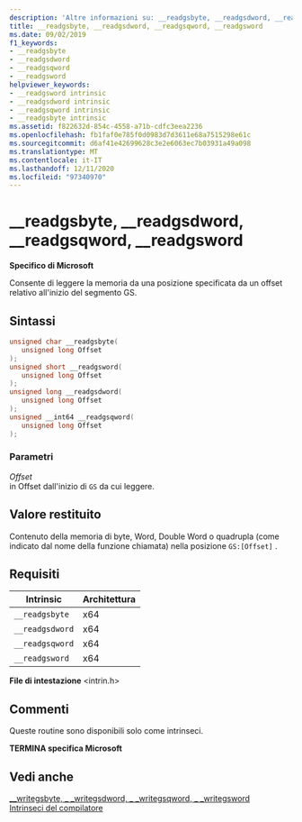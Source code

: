 ```yaml
---
description: 'Altre informazioni su: __readgsbyte, __readgsdword, __readgsqword, __readgsword'
title: __readgsbyte, __readgsdword, __readgsqword, __readgsword
ms.date: 09/02/2019
f1_keywords:
- __readgsbyte
- __readgsdword
- __readgsqword
- __readgsword
helpviewer_keywords:
- __readgsword intrinsic
- __readgsdword intrinsic
- __readgsqword intrinsic
- __readgsbyte intrinsic
ms.assetid: f822632d-854c-4558-a71b-cdfc3eea2236
ms.openlocfilehash: fb1faf0e785f0d0983d7d3611e68a7515298e61c
ms.sourcegitcommit: d6af41e42699628c3e2e6063ec7b03931a49a098
ms.translationtype: MT
ms.contentlocale: it-IT
ms.lasthandoff: 12/11/2020
ms.locfileid: "97340970"
---
```

# <a name="__readgsbyte-__readgsdword-__readgsqword-__readgsword"></a>__readgsbyte, __readgsdword, __readgsqword, __readgsword

**Specifico di Microsoft**

Consente di leggere la memoria da una posizione specificata da un offset relativo all'inizio del segmento GS.

## <a name="syntax"></a>Sintassi

```C
unsigned char __readgsbyte(
   unsigned long Offset
);
unsigned short __readgsword(
   unsigned long Offset
);
unsigned long __readgsdword(
   unsigned long Offset
);
unsigned __int64 __readgsqword(
   unsigned long Offset
);
```

### <a name="parameters"></a>Parametri

*Offset*\
in Offset dall'inizio di `GS` da cui leggere.

## <a name="return-value"></a>Valore restituito

Contenuto della memoria di byte, Word, Double Word o quadrupla (come indicato dal nome della funzione chiamata) nella posizione `GS:[Offset]` .

## <a name="requirements"></a>Requisiti

|Intrinsic|Architettura|
|---------------|------------------|
|`__readgsbyte`|x64|
|`__readgsdword`|x64|
|`__readgsqword`|x64|
|`__readgsword`|x64|

**File di intestazione** \<intrin.h>

## <a name="remarks"></a>Commenti

Queste routine sono disponibili solo come intrinseci.

**TERMINA specifica Microsoft**

## <a name="see-also"></a>Vedi anche

[__writegsbyte, \_ _writegsdword, \_ _writegsqword, \_ _writegsword](../intrinsics/writegsbyte-writegsdword-writegsqword-writegsword.md)\
[Intrinseci del compilatore](../intrinsics/compiler-intrinsics.md)
